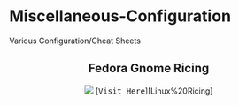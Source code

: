 # Miscellaneous-Configuration
Various Configuration/Cheat Sheets

<h2 align="center">Fedora Gnome Ricing</h2>
<p align="center">
<img src="Linux%20Ricing/README.assets/Linux_Ricing.png">
[<kbd>Visit Here</kbd>][Linux%20Ricing]
</p>